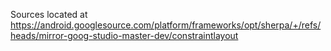 Sources located at https://android.googlesource.com/platform/frameworks/opt/sherpa/+/refs/heads/mirror-goog-studio-master-dev/constraintlayout